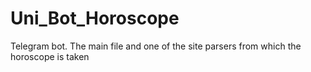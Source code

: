 # Uni_Bot_Horoscope
Telegram bot. The main file and one of the site parsers from which the horoscope is taken

